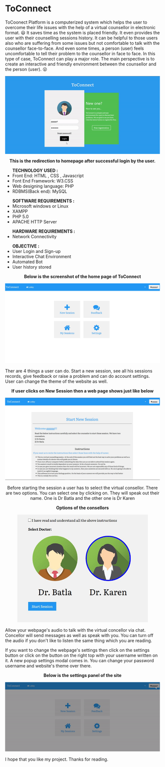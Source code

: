 # ToConnect
ToCoonect Platform is a computerized system which helps the user to overcome their life issues with the help of a virtual counsellor in electronic format. :smiley: It saves time as the system is placed friendly. It even provides the user with their counselling sessions history. It can be helpful to those users also who are suffering from some issues but not comfortable to talk with the counsellor face-to-face. And even some times, a person (user) feels uncomfortable to tell their problem to the counsellor in face to face. In this type of case, ToConnect can play a major role.  The main perspective is to create an interactive and friendly environment between the counsellor and the person (user). :open_mouth:
<p align="center">
<a href="https://keltagoodlife.co/ToConnect/">
  <img src='https://github.com/Kelta-King/ToConnect/blob/master/blob/ToconnectHome.gif' align='center'>
  </a>
</p>
<p align="center">
  <b>This is the redirection to homepage after successful login by the user.</b>
</p>
<ul>
  <b>TECHNOLOGY USED :</b>
  <li>Front End: HTML , CSS , Javascript</li>
  <li>Font End Framework: W3.CSS</li>
  <li>Web designing language: PHP</li>
  <li>RDBMS(Back end): MySQL</li>
</ul>
<ul>
  <b>SOFTWARE REQUIREMENTS :</b>
  <li>Microsoft windows or Linux</li>
  <li>XAMPP</li>
  <li>PHP 5.0</li>
  <li>APACHE HTTP Server</li>
</ul>
<ul>
  <b>HARDWARE REQUIREMENTS :</b>
  <li>Network Connectivity</li>
</ul>
<ul>
  <b>OBJECTIVE :</b>
  <li>User Login and Sign-up</li>
  <li>Interactive Chat Environment</li>
  <li>Automated Bot</li>
  <li>User history stored</li>
</ul>
<p align="center">
<p align='center'>
  <b>Below is the screenshot of the home page of ToConnect</b>
</p>
<a href="https://keltagoodlife.co/ToConnect/">
  <img src='https://github.com/Kelta-King/ToConnect/blob/master/blob/Home.JPG'>  
</a>
</p>
<p>
Ther are 4 things a user can do. Start a new session, see all his sessions records, give feedback or raise a problem and can do account settings. User can change the theme of the website as well.
</p>
<p align='center'><b>If user clicks on New Session then a web page shows just like below</b></p>
<a href="https://keltagoodlife.co/ToConnect/">
  <img src='https://github.com/Kelta-King/ToConnect/blob/master/blob/startNew.JPG'>
</a>
<p align='center'>Before starting the session a user has to select the virtual consellor. There are two options. You can select one by clicking on. They will speak out their name. One is Dr Batla and the other one is Dr Karen</p>
<p align="center"><b>Options of the consellors</b></p>
<p align='center'>
<a href="https://keltagoodlife.co/ToConnect/">
<img src='https://github.com/Kelta-King/ToConnect/blob/master/blob/options.JPG' height="350">
</a>
</p>
<p>Allow your webpage's audio to talk with the virtual concellor via chat. Concellor will send messages as well as speak with you. You can turn off the audio if you don't like to listen the same thing which you are reading.</p>
<p>If you want to change the webpage's settings then click on the settings button or click on the button on the right top with your username written on it. A new popup settings modal comes in. You can change your password username and website's theme over there.</p>
<p align="center"><b>Below is the settings panel of the site</b></p>
<p align='center'>
<a href="https://keltagoodlife.co/ToConnect/">
  <img src='https://github.com/Kelta-King/ToConnect/blob/master/blob/settings.gif'>
</p></a>
<p>
I hope that you like my project. Thanks for reading.
</p>
